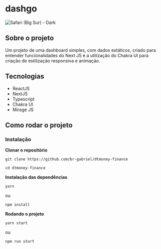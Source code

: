 # dashgo
![Safari (Big Sur) - Dark](https://user-images.githubusercontent.com/53658830/201236522-c68d57d9-8715-4c8c-a471-9ed92494fc9e.png)

## Sobre o projeto
Um projeto de uma dashboard simples, com dados estáticos, criado para entender funcionalidades do Next JS e a utilização do Chakra UI para 
criação de estilização responsiva e animação.

## Tecnologias
* ReactJS
* NextJS
* Typescript
* Chakra UI
* Mirage JS

## Como rodar o projeto
### Instalação
<strong>Clonar o repositório</strong>
```
git clone https://github.com/br-gabriel/dtmoney-finance
```

```
cd dtmoney-finance
```

<strong>Instalação das dependências</strong>
```
yarn
```

ou

```
npm install
```
<strong>Rodando o projeto</strong>

```
yarn start
```

ou 

```
npm run start
```
